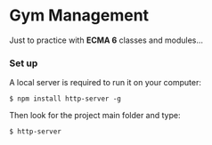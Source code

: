 # Gym Management

Just to practice with **ECMA 6** classes and modules...

### Set up

A local server is required to run it on your computer:

```
$ npm install http-server -g
```

Then look for the project main folder and type:

```
$ http-server
```
